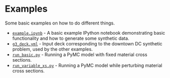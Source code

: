 # Examples

Some basic examples on how to do different things.

* [`example.ipynb`](examples.ipynb) - A basic example IPython notebook
  demonstrating basic functionality and how to generate some synthetic data.
* [`g3_deck.yml`](g3_deck.yml) - Input deck corresponding to the
  downtown DC synthetic problem, used by the other examples.
* [`run_basic.py`](run_basic.py) - Running a PyMC model with fixed
  material cross sections.
* [`run_variable_xs.py`](run_variable_xs.py) - Running a PyMC model
  while perturbing material cross sections.
